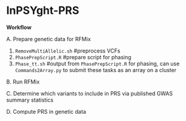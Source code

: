 # InPSYght-PRS

**Workflow**

A. Prepare genetic data for RFMix
1. `RemoveMultiAllelic.sh` #preprocess VCFs
2. `PhasePrepScript.R` #prepare script for phasing
3. `Phase_tt.sh` #output from `PhasePrepScript.R` for phasing, can use `Commands2Array.py` to submit these tasks as an array on a cluster

B. Run RFMix

C. Determine which variants to include in PRS via published GWAS summary statistics

D. Compute PRS in genetic data
